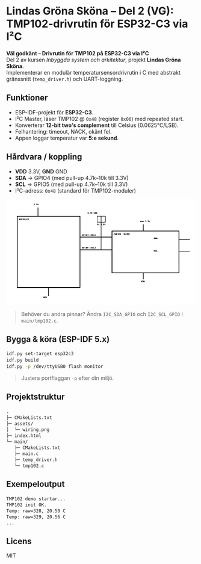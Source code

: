 
# Lindas Gröna Sköna – Del 2 (VG): TMP102-drivrutin för ESP32-C3 via I²C

**Väl godkänt – Drivrutin för TMP102 på ESP32-C3 via I²C**  
Del 2 av kursen *Inbyggda system och arkitektur*, projekt **Lindas Gröna Sköna**.  
Implementerar en modulär temperatursensordrivrutin i C med abstrakt gränssnitt (`temp_driver.h`) och UART-loggning.

## Funktioner
- ESP-IDF-projekt för **ESP32-C3**.
- I²C Master, läser TMP102 @ `0x48` (register `0x00`) med repeated start.
- Konverterar **12-bit two's complement** till Celsius (0.0625°C/LSB).
- Felhantering: timeout, NACK, okänt fel.
- Appen loggar temperatur var **5:e sekund**.

## Hårdvara / koppling
- **VDD** 3.3V, **GND** GND
- **SDA** -> GPIO4 (med pull-up 4.7k–10k till 3.3V)
- **SCL** -> GPIO5 (med pull-up 4.7k–10k till 3.3V)
- I²C-adress: `0x48` (standard för TMP102-moduler)

![Wiring](assets/wiring.png)

> Behöver du andra pinnar? Ändra `I2C_SDA_GPIO` och `I2C_SCL_GPIO` i `main/tmp102.c`.

## Bygga & köra (ESP-IDF 5.x)
```bash
idf.py set-target esp32c3
idf.py build
idf.py -p /dev/ttyUSB0 flash monitor
```
> Justera portflaggan `-p` efter din miljö.

## Projektstruktur
```
.
├─ CMakeLists.txt
├─ assets/
│  └─ wiring.png
├─ index.html
└─ main/
   ├─ CMakeLists.txt
   ├─ main.c
   ├─ temp_driver.h
   └─ tmp102.c
```

## Exempeloutput
```
TMP102 demo startar...
TMP102 init OK.
Temp: raw=328, 20.50 C
Temp: raw=329, 20.56 C
...
```

## Licens
MIT

